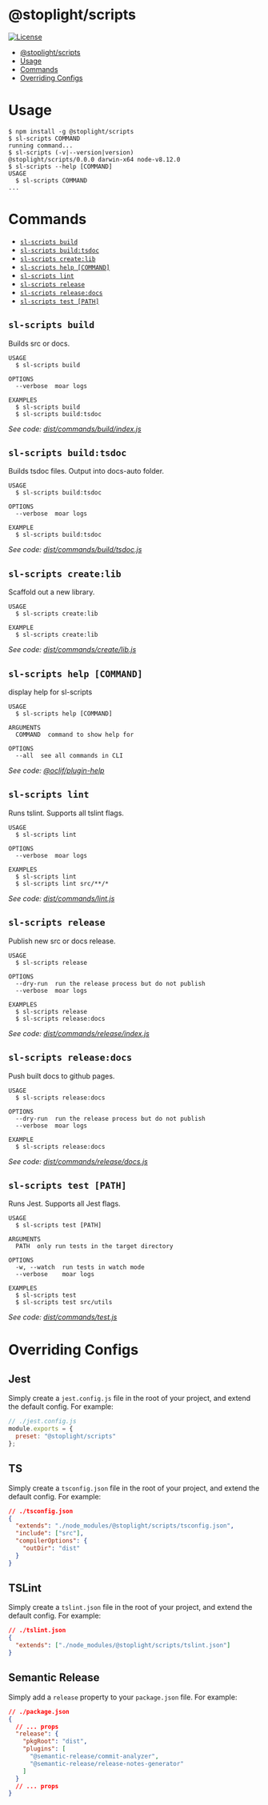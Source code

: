 # @stoplight/scripts

[![License](https://img.shields.io/npm/l/@stoplight/scripts.svg)](https://github.com/stoplightio/scripts/blob/master/package.json)

<!-- toc -->
* [@stoplight/scripts](#stoplight-scripts)
* [Usage](#usage)
* [Commands](#commands)
* [Overriding Configs](#overriding-configs)
<!-- tocstop -->

# Usage

<!-- usage -->
```sh-session
$ npm install -g @stoplight/scripts
$ sl-scripts COMMAND
running command...
$ sl-scripts (-v|--version|version)
@stoplight/scripts/0.0.0 darwin-x64 node-v8.12.0
$ sl-scripts --help [COMMAND]
USAGE
  $ sl-scripts COMMAND
...
```
<!-- usagestop -->

# Commands

<!-- commands -->
* [`sl-scripts build`](#sl-scripts-build)
* [`sl-scripts build:tsdoc`](#sl-scripts-buildtsdoc)
* [`sl-scripts create:lib`](#sl-scripts-createlib)
* [`sl-scripts help [COMMAND]`](#sl-scripts-help-command)
* [`sl-scripts lint`](#sl-scripts-lint)
* [`sl-scripts release`](#sl-scripts-release)
* [`sl-scripts release:docs`](#sl-scripts-releasedocs)
* [`sl-scripts test [PATH]`](#sl-scripts-test-path)

## `sl-scripts build`

Builds src or docs.

```
USAGE
  $ sl-scripts build

OPTIONS
  --verbose  moar logs

EXAMPLES
  $ sl-scripts build
  $ sl-scripts build:tsdoc
```

_See code: [dist/commands/build/index.js](https://github.com/stoplightio/scripts/blob/v0.0.0/dist/commands/build/index.js)_

## `sl-scripts build:tsdoc`

Builds tsdoc files. Output into docs-auto folder.

```
USAGE
  $ sl-scripts build:tsdoc

OPTIONS
  --verbose  moar logs

EXAMPLE
  $ sl-scripts build:tsdoc
```

_See code: [dist/commands/build/tsdoc.js](https://github.com/stoplightio/scripts/blob/v0.0.0/dist/commands/build/tsdoc.js)_

## `sl-scripts create:lib`

Scaffold out a new library.

```
USAGE
  $ sl-scripts create:lib

EXAMPLE
  $ sl-scripts create:lib
```

_See code: [dist/commands/create/lib.js](https://github.com/stoplightio/scripts/blob/v0.0.0/dist/commands/create/lib.js)_

## `sl-scripts help [COMMAND]`

display help for sl-scripts

```
USAGE
  $ sl-scripts help [COMMAND]

ARGUMENTS
  COMMAND  command to show help for

OPTIONS
  --all  see all commands in CLI
```

_See code: [@oclif/plugin-help](https://github.com/oclif/plugin-help/blob/v2.1.3/src/commands/help.ts)_

## `sl-scripts lint`

Runs tslint. Supports all tslint flags.

```
USAGE
  $ sl-scripts lint

OPTIONS
  --verbose  moar logs

EXAMPLES
  $ sl-scripts lint
  $ sl-scripts lint src/**/*
```

_See code: [dist/commands/lint.js](https://github.com/stoplightio/scripts/blob/v0.0.0/dist/commands/lint.js)_

## `sl-scripts release`

Publish new src or docs release.

```
USAGE
  $ sl-scripts release

OPTIONS
  --dry-run  run the release process but do not publish
  --verbose  moar logs

EXAMPLES
  $ sl-scripts release
  $ sl-scripts release:docs
```

_See code: [dist/commands/release/index.js](https://github.com/stoplightio/scripts/blob/v0.0.0/dist/commands/release/index.js)_

## `sl-scripts release:docs`

Push built docs to github pages.

```
USAGE
  $ sl-scripts release:docs

OPTIONS
  --dry-run  run the release process but do not publish
  --verbose  moar logs

EXAMPLE
  $ sl-scripts release:docs
```

_See code: [dist/commands/release/docs.js](https://github.com/stoplightio/scripts/blob/v0.0.0/dist/commands/release/docs.js)_

## `sl-scripts test [PATH]`

Runs Jest. Supports all Jest flags.

```
USAGE
  $ sl-scripts test [PATH]

ARGUMENTS
  PATH  only run tests in the target directory

OPTIONS
  -w, --watch  run tests in watch mode
  --verbose    moar logs

EXAMPLES
  $ sl-scripts test
  $ sl-scripts test src/utils
```

_See code: [dist/commands/test.js](https://github.com/stoplightio/scripts/blob/v0.0.0/dist/commands/test.js)_
<!-- commandsstop -->

# Overriding Configs

## Jest

Simply create a `jest.config.js` file in the root of your project, and extend the default config. For example:

```js
// ./jest.config.js
module.exports = {
  preset: "@stoplight/scripts"
};
```

## TS

Simply create a `tsconfig.json` file in the root of your project, and extend the default config. For example:

```json
// ./tsconfig.json
{
  "extends": "./node_modules/@stoplight/scripts/tsconfig.json",
  "include": ["src"],
  "compilerOptions": {
    "outDir": "dist"
  }
}
```

## TSLint

Simply create a `tslint.json` file in the root of your project, and extend the default config. For example:

```json
// ./tslint.json
{
  "extends": ["./node_modules/@stoplight/scripts/tslint.json"]
}
```

## Semantic Release

Simply add a `release` property to your `package.json` file. For example:

```json
// ./package.json
{
  // ... props
  "release": {
    "pkgRoot": "dist",
    "plugins": [
      "@semantic-release/commit-analyzer",
      "@semantic-release/release-notes-generator"
    ]
  }
  // ... props
}
```
